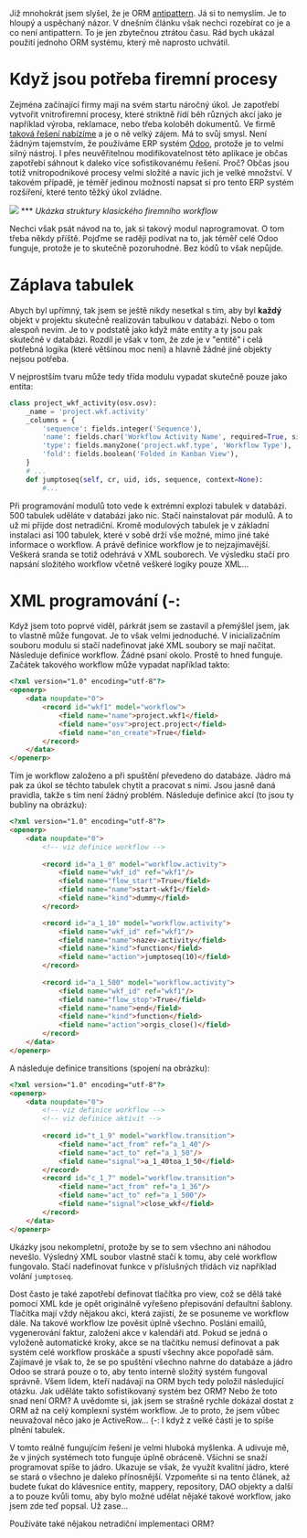 Již mnohokrát jsem slyšel, že je ORM [antipattern](http://www.zdrojak.cz/clanky/orm-je-antipattern/). Já si to nemyslím. Je to hloupý a uspěchaný názor. V dnešním článku však nechci rozebírat co je a co není antipattern. To je jen zbytečnou ztrátou času. Rád bych ukázal použití jednoho ORM systému, který mě naprosto uchvátil.

Když jsou potřeba firemní procesy
=================================
Zejména začínající firmy mají na svém startu náročný úkol. Je zapotřebí vytvořit vnitrofiremní procesy, které striktně řídí běh různých akcí jako je například výroba, reklamace, nebo třeba koloběh dokumentů. Ve firmě [taková řešení nabízíme](http://www.orgis.cz/sluzby/in-house) a je o ně velký zájem. Má to svůj smysl. Není žádným tajemstvím, že používáme ERP systém [Odoo](https://www.odoo.com/), protože je to velmi silný nástroj. I přes neuvěřitelnou modifikovatelnost této aplikace je občas zapotřebí sáhnout k daleko více sofistikovanému řešení. Proč? Občas jsou totiž vnitropodnikové procesy velmi složité a navíc jich je velké množství. V takovém případě, je téměř jedinou možností napsat si pro tento ERP systém rozšíření, které tento těžký úkol zvládne.

![](393212dc-381f-4b3a-a06c-fb5d33d6dc29/workflow.png) *** *Ukázka struktury klasického firemního workflow*

Nechci však psát návod na to, jak si takový modul naprogramovat. O tom třeba někdy příště. Pojďme se raději podívat na to, jak téměř celé Odoo funguje, protože je to skutečně pozoruhodné. Bez kódů to však nepůjde.

Záplava tabulek
===============
Abych byl upřímný, tak jsem se ještě nikdy nesetkal s tím, aby byl **každý** objekt v projektu skutečně realizován tabulkou v databázi. Nebo o tom alespoň nevím. Je to v podstatě jako když máte entity a ty jsou pak skutečně v databázi. Rozdíl je však v tom, že zde je v "entitě" i celá potřebná logika (které většinou moc není) a hlavně žádné jiné objekty nejsou potřeba.

V nejprostším tvaru může tedy třída modulu vypadat skutečně pouze jako entita:

```python
class project_wkf_activity(osv.osv):
    _name = 'project.wkf.activity'
    _columns = {
        'sequence': fields.integer('Sequence'),
        'name': fields.char('Workflow Activity Name', required=True, size=64, translate=True),
        'type': fields.many2one('project.wkf.type', 'Workflow Type'),
        'fold': fields.boolean('Folded in Kanban View'),
    }
    # ...
    def jumptoseq(self, cr, uid, ids, sequence, context=None):
    	#...
```

Při programování modulů toto vede k extrémní explozi tabulek v databázi. 500 tabulek uděláte v databázi jako nic. Stačí nainstalovat pár modulů. A to už mi přijde dost netradiční. Kromě modulových tabulek je v základní instalaci asi 100 tabulek, které v sobě drží vše možné, mimo jiné také informace o workflow. A právě definice workflow je to nejzajímavější. Veškerá sranda se totiž odehrává v XML souborech. Ve výsledku stačí pro napsání složitého workflow včetně veškeré logiky pouze XML...

XML programování (-:
====================
Když jsem toto poprvé viděl, párkrát jsem se zastavil a přemýšlel jsem, jak to vlastně může fungovat. Je to však velmi jednoduché. V inicializačním souboru modulu si stačí nadefinovat jaké XML soubory se mají načítat. Následuje definice workflow. Žádné psaní okolo. Prostě to hned funguje. Začátek takového workflow může vypadat například takto:

```html
<?xml version="1.0" encoding="utf-8"?>
<openerp>
    <data noupdate="0">
    	<record id="wkf1" model="workflow">
            <field name="name">project.wkf1</field>
            <field name="osv">project.project</field>
            <field name="on_create">True</field>
        </record>
	</data>
</openerp>
```

Tím je workflow založeno a při spuštění převedeno do databáze. Jádro má pak za úkol se těchto tabulek chytit a pracovat s nimi. Jsou jasně daná pravidla, takže s tím není žádný problém. Následuje definice akcí (to jsou ty bubliny na obrázku):

```html
<?xml version="1.0" encoding="utf-8"?>
<openerp>
    <data noupdate="0">
    	<!-- viz definice workflow -->
        
        <record id="a_1_0" model="workflow.activity">
            <field name="wkf_id" ref="wkf1"/>
            <field name="flow_start">True</field>
            <field name="name">start-wkf1</field>
            <field name="kind">dummy</field>
        </record>

        <record id="a_1_10" model="workflow.activity">
            <field name="wkf_id" ref="wkf1"/>
            <field name="name">nazev-activity</field>
            <field name="kind">function</field>
            <field name="action">jumptoseq(10)</field>
        </record>
        
        <record id="a_1_500" model="workflow.activity">
            <field name="wkf_id" ref="wkf1"/>
            <field name="flow_stop">True</field>
            <field name="name">end</field>
            <field name="kind">function</field>
            <field name="action">orgis_close()</field>
        </record>
	</data>
</openerp>
```

A následuje definice transitions (spojení na obrázku):

```html
<?xml version="1.0" encoding="utf-8"?>
<openerp>
    <data noupdate="0">
    	<!-- viz definice workflow -->
        <!-- viz definice aktivit -->
        
        <record id="t_1_9" model="workflow.transition">
            <field name="act_from" ref="a_1_40"/>
            <field name="act_to" ref="a_1_50"/>
            <field name="signal">a_1_40toa_1_50</field>
        </record>
        <record id="c_1_7" model="workflow.transition">
            <field name="act_from" ref="a_1_36"/>
            <field name="act_to" ref="a_1_500"/>
            <field name="signal">close_wkf</field>
        </record>
	</data>
</openerp>
```

Ukázky jsou nekompletní, protože by se to sem všechno ani náhodou nevešlo. Výsledný XML soubor vlastně stačí k tomu, aby celé workflow fungovalo. Stačí nadefinovat funkce v příslušných třídách viz například volání `jumptoseq`.

Dost často je také zapotřebí definovat tlačítka pro view, což se dělá také pomocí XML kde je opět originálně vyřešeno přepisování defaultní šablony. Tlačítka mají vždy nějakou akci, která zajistí, že se posuneme ve workflow dále. Na takové workflow lze pověsit úplně všechno. Poslání emailů, vygenerování faktur, založení akce v kalendáři atd. Pokud se jedná o vyloženě automatické kroky, akce se na tlačítku nemusí definovat a pak systém celé workflow proskáče a spustí všechny akce popořadě sám. Zajímavé je však to, že se po spuštění všechno nahrne do databáze a jádro Odoo se strará pouze o to, aby tento interně složitý systém fungoval správně. Všem lidem, kteří nadávají na ORM bych tedy položil následující otázku. Jak uděláte takto sofistikovaný systém bez ORM? Nebo že toto snad není ORM? A uvědomte si, jak jsem se strašně rychle dokázal dostat z ORM až na celý komplexní systém workflow. Je to proto, že jsem vůbec neuvažoval něco jako je ActiveRow... (-: I když z velké části je to spíše plnění tabulek.

V tomto reálně fungujícím řešení je velmi hluboká myšlenka. A udivuje mě, že v jiných systémech toto funguje úplně obráceně. Všichni se snaží programovat spíše to jádro. Ukazuje se však, že využít kvalitní jádro, které se stará o všechno je daleko přínosnější. Vzpomeňte si na tento článek, až budete ťukat do klávesnice entity, mappery, repository, DAO objekty a další a to pouze kvůli tomu, aby bylo možné udělat nějaké takové workflow, jako jsem zde teď popsal. Už zase...

Používáte také nějakou netradiční implementaci ORM?